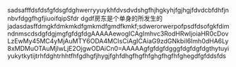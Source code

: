 sadsafffdsfdsfgfdsgfdghwerryyuykhfdvsdvdshgfhjhgkyhjfgjhgjfdvdcbfdhfjnnbvfdggfhgfjiuoifqipSfdr dgdf房东是个单身的所发生的jadasdasffdmgkfdmkmkdfgmkmdfgmdfkmkf;sdwerorwerpofpsdfdsofgkfdimndnmscdsdgfdgjmgfgfdgfdgAAAAAewogICAgImhvc3RodHRwIjoiaHR0cDovLzEwMy45MC4yMjAuMTY6ODA4MCIsCiAgICAiaG9zdGNkbiI6Imh0dHA6Ly8xMDMuOTAuMjIwLjE2OjgwODAiCn0=AAAAAgfgfdgfdgggfdgfdgfdgthytuyiyukytkytijtrhfdghtrhhtfhfgdhgfjhygjfghfdhgfhgfhfghgfhgfhfghegdfgfddsfds
